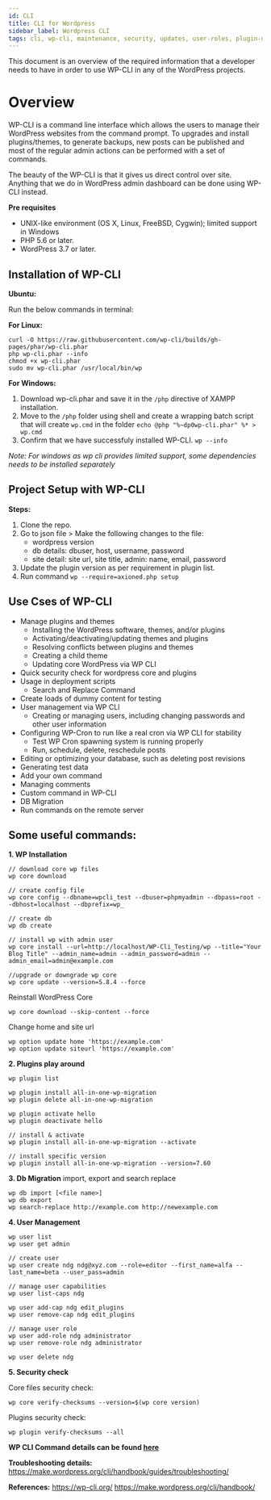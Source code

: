 ```yaml
---
id: CLI
title: CLI for Wordpress
sidebar_label: Wordpress CLI
tags: cli, wp-cli, maintenance, security, updates, user-roles, plugin-updates
---
```


This document is an overview of the required information that a developer needs to have in order to use WP-CLI in any of the WordPress projects.

# Overview

WP-CLI is a command line interface which allows the users to manage their WordPress websites from the command prompt. To upgrades and install plugins/themes, to generate backups, new posts can be published and most of the regular admin actions can be performed with a set of commands.

The beauty of the WP-CLI is that it gives us direct control over site. Anything that we do in WordPress admin dashboard can be done using WP-CLI instead. 

**Pre requisites**
- UNIX-like environment (OS X, Linux, FreeBSD, Cygwin); limited support in Windows 
- PHP 5.6 or later.
- WordPress 3.7 or later.

## Installation of WP-CLI

**Ubuntu:**

Run the below commands in terminal:

**For Linux:**

```
curl -O https://raw.githubusercontent.com/wp-cli/builds/gh-pages/phar/wp-cli.phar
php wp-cli.phar --info
chmod +x wp-cli.phar
sudo mv wp-cli.phar /usr/local/bin/wp
```

**For Windows:**

1. Download wp-cli.phar and save it in the ```/php``` directive of XAMPP installation.
2. Move to the ```/php``` folder using shell and create a wrapping batch script that will create ```wp.cmd``` in the folder
    ```echo @php "%~dp0wp-cli.phar" %* > wp.cmd```
3. Confirm that we have successfuly installed WP-CLI.
    ```wp --info```

*Note: For windows as wp cli provides limited support, some dependencies needs to be installed separately*

## Project Setup with WP-CLI

**Steps:**

1. Clone the repo.
2. Go to json file > Make the following changes to the file:
    - wordpress version
    - db details: dbuser, host, username, password
    - site detail: site url, site title, admin: name, email, password
3. Update the plugin version as per requirement in plugin list.
4. Run command ```wp --require=axioned.php setup```

## Use Cses of WP-CLI

- Manage plugins and themes
    - Installing the WordPress software, themes, and/or plugins
    - Activating/deactivating/updating themes and plugins
    - Resolving conflicts between plugins and themes
    - Creating a child theme
    - Updating core WordPress via WP CLI
- Quick security check for wordpress core and plugins
- Usage in deployment scripts
    - Search and Replace Command
- Create loads of dummy content for testing
- User management via WP CLI
    - Creating or managing users, including changing passwords and other user information
- Configuring WP-Cron to run like a real cron via WP CLI for stability
    - Test WP Cron spawning system is running properly
    - Run, schedule, delete, reschedule posts
- Editing or optimizing your database, such as deleting post revisions
- Generating test data 
- Add your own command
- Managing comments
- Custom command in WP-CLI
- DB Migration
- Run commands on the remote server

## Some useful commands:

**1. WP Installation**

```
// download core wp files
wp core download 

// create config file
wp core config --dbname=wpcli_test --dbuser=phpmyadmin --dbpass=root --dbhost=localhost --dbprefix=wp_

// create db
wp db create

// install wp with admin user
wp core install --url=http://localhost/WP-Cli_Testing/wp --title="Your Blog Title" --admin_name=admin --admin_password=admin --admin_email=admin@example.com

//upgrade or downgrade wp core 
wp core update --version=5.8.4 --force
```

Reinstall WordPress Core

```
wp core download --skip-content --force
```

Change home and site url

```
wp option update home 'https://example.com'
wp option update siteurl 'https://example.com'
```

**2. Plugins play around**

```
wp plugin list

wp plugin install all-in-one-wp-migration
wp plugin delete all-in-one-wp-migration

wp plugin activate hello
wp plugin deactivate hello

// install & activate
wp plugin install all-in-one-wp-migration --activate

// install specific version
wp plugin install all-in-one-wp-migration --version=7.60
```

**3. Db Migration**
import, export and search replace

```
wp db import [<file name>]
wp db export
wp search-replace http://example.com http://newexample.com
```

**4. User Management**
```
wp user list 
wp user get admin

// create user 
wp user create ndg ndg@xyz.com --role=editor --first_name=alfa --last_name=beta --user_pass=admin

// manage user capabilities 
wp user list-caps ndg

wp user add-cap ndg edit_plugins
wp user remove-cap ndg edit_plugins

// manage user role
wp user add-role ndg administrator
wp user remove-role ndg administrator

wp user delete ndg
```

**5. Security check**

Core files security check:

```
wp core verify-checksums --version=$(wp core version)
```

Plugins security check:
```
wp plugin verify-checksums --all
```

**WP CLI Command details can be found [here](https://make.wordpress.org/cli/handbook/guides/commands-cookbook/)**

**Troubleshooting details:**
https://make.wordpress.org/cli/handbook/guides/troubleshooting/

**References:** 
https://wp-cli.org/
https://make.wordpress.org/cli/handbook/